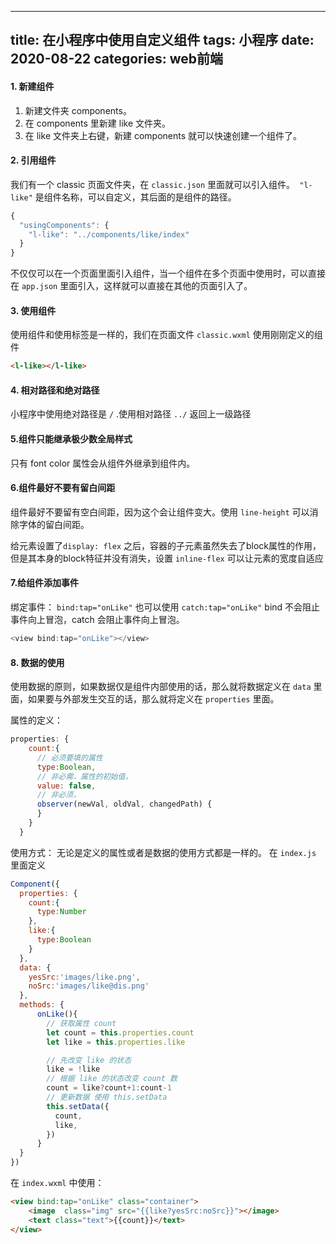 
---
title: 在小程序中使用自定义组件
tags: 小程序
date: 2020-08-22 
categories: web前端
---
#### 1. 新建组件
1. 新建文件夹 components。
2. 在 components 里新建 like 文件夹。
3. 在 like 文件夹上右键，新建 components 就可以快速创建一个组件了。
<!-- more -->
#### 2. 引用组件

我们有一个 classic 页面文件夹，在 `classic.json` 里面就可以引入组件。` "l-like"` 是组件名称，可以自定义，其后面的是组件的路径。
```javascript
{
  "usingComponents": {
    "l-like": "../components/like/index"
  }
}
```
不仅仅可以在一个页面里面引入组件，当一个组件在多个页面中使用时，可以直接在 `app.json` 里面引入，这样就可以直接在其他的页面引入了。

#### 3. 使用组件
使用组件和使用标签是一样的，我们在页面文件 `classic.wxml` 使用刚刚定义的组件 
```html
<l-like></l-like>
```

#### 4. 相对路径和绝对路径
小程序中使用绝对路径是 `/` .使用相对路径 `../` 返回上一级路径

#### 5.组件只能继承极少数全局样式

只有 font color 属性会从组件外继承到组件内。

#### 6.组件最好不要有留白间距

组件最好不要留有空白间距，因为这个会让组件变大。使用 `line-height` 可以消除字体的留白间距。

给元素设置了`display: flex` 之后，容器的子元素虽然失去了block属性的作用，但是其本身的block特征并没有消失，设置 `inline-flex` 可以让元素的宽度自适应

#### 7.给组件添加事件

绑定事件：
`bind:tap="onLike"` 也可以使用 `catch:tap="onLike"`
bind 不会阻止事件向上冒泡，catch 会阻止事件向上冒泡。
```javascript
<view bind:tap="onLike"></view>
```
#### 8. 数据的使用
使用数据的原则，如果数据仅是组件内部使用的话，那么就将数据定义在 `data` 里面，如果要与外部发生交互的话，那么就将定义在 	`properties` 里面。

属性的定义：
```javascript
properties: {
    count:{
      // 必须要填的属性
      type:Boolean,
      // 非必需，属性的初始值，
      value: false,
      // 非必须，
      observer(newVal, oldVal, changedPath) {
      }
    }
  }
```
使用方式：
无论是定义的属性或者是数据的使用方式都是一样的。
在 `index.js` 里面定义
```javascript	
Component({
  properties: {
    count:{
      type:Number
    },
    like:{
      type:Boolean
    }
  },
  data: {
    yesSrc:'images/like.png',
    noSrc:'images/like@dis.png'
  },
  methods: {
      onLike(){
        // 获取属性 count
        let count = this.properties.count
        let like = this.properties.like

        // 先改变 like 的状态
        like = !like
        // 根据 like 的状态改变 count 数
        count = like?count+1:count-1
        // 更新数据 使用 this.setData
        this.setData({
          count,
          like,
        })
      }
  }
})
```

在 `index.wxml` 中使用：
```html
<view bind:tap="onLike" class="container">
    <image  class="img" src="{{like?yesSrc:noSrc}}"></image>
    <text class="text">{{count}}</text>
</view>
```
